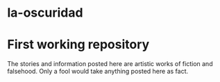 # la-oscuridad
# First working repository
The stories and information posted here are artistic works of fiction and falsehood. Only a fool would take anything posted here as fact.
